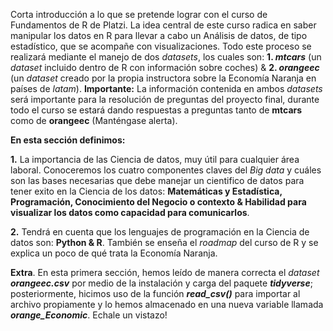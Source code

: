 Corta introducción a lo que se pretende lograr con el curso de Fundamentos de R de Platzi. La idea central de este curso radica en saber manipular los datos en R para llevar a cabo un Análisis de datos, de tipo estadístico, que se acompañe con visualizaciones. Todo este proceso se realizará mediante el manejo de dos _datasets_, los cuales son: **1. _mtcars_** (un _dataset_ incluido dentro de R con información sobre coches) & **2. _orangeec_** (un _dataset_ creado por la propia instructora sobre la Economía Naranja en países de _latam_). **Importante:** La información contenida en ambos _datasets_ será importante para la resolución de preguntas del proyecto final, durante todo el curso se estará dando respuestas a preguntas tanto de **mtcars** como de **orangeec** (Manténgase alerta).

**En esta sección definimos:**

**1.** La importancia de las Ciencia de datos, muy útil para cualquier área laboral. Conoceremos los cuatro componentes claves del _Big data_ y cuáles son las bases necesarias que debe manejar un cientifico de datos para tener exito en la Ciencia de los datos: **Matemáticas y Estadística, Programación, Conocimiento del Negocio o contexto & Habilidad para visualizar los datos como capacidad para comunicarlos**.

**2.** Tendrá en cuenta que los lenguajes de programación en la Ciencia de datos son: **Python & R**. También se enseña el _roadmap_ del curso de R y se explica un poco de qué trata la Economía Naranja.

**Extra**. En esta primera sección, hemos leído de manera correcta el _dataset_ **_orangeec.csv_** por medio de la instalación y carga del paquete **_tidyverse_**; posteriormente, hicimos uso de la función **_read_csv()_** para importar al archivo propiamente y lo hemos almacenado en una nueva variable llamada **_orange_Economic_**. Echale un vistazo!
